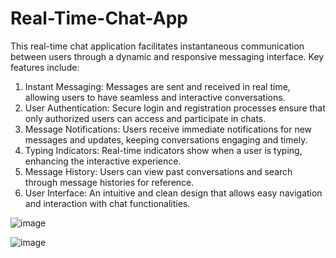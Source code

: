 # Real-Time-Chat-App


This real-time chat application facilitates instantaneous communication between users through a dynamic and responsive messaging interface. 
Key features include:
1) Instant Messaging: Messages are sent and received in real time, allowing users to have seamless and interactive conversations.
2) User Authentication: Secure login and registration processes ensure that only authorized users can access and participate in chats.
3) Message Notifications: Users receive immediate notifications for new messages and updates, keeping conversations engaging and timely.
4) Typing Indicators: Real-time indicators show when a user is typing, enhancing the interactive experience.
5) Message History: Users can view past conversations and search through message histories for reference.
6) User Interface: An intuitive and clean design that allows easy navigation and interaction with chat functionalities.

![image](https://github.com/user-attachments/assets/f15ed707-08f8-472c-a1dd-a40239c27084)




![image](https://github.com/user-attachments/assets/93b9705e-9dbc-4ef8-ab49-4c7c62ecd2b1)
